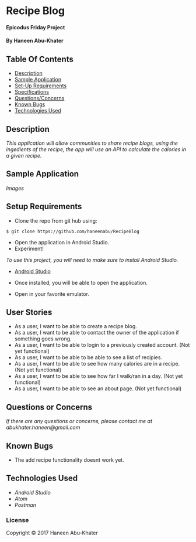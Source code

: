 # Recipe Blog

#### Epicodus Friday Project

#### By Haneen Abu-Khater

## Table Of Contents

* [Description](#description)
* [Sample Application](#view-of-application)
* [Set-Up Requirements](#setup-requirements)
* [Specifications](#specifications)
* [Questions/Concerns](#questions-or-concerns)
* [Known Bugs](#known-bugs)
* [Technologies Used](#technologies-used)

## Description

_This application will allow communities to share recipe blogs, using the ingedients of the recipe, the app will use an API to calculate the calories in a given recipe._


## Sample Application
_Images_


## Setup Requirements
* Clone the repo from git hub using:
````
$ git clone https://github.com/haneenabu/RecipeBlog
````
* Open the application in Android Studio.
* Experiment!

_To use this project, you will need to make sure to install Android Studio._
* [Android Studio](https://developer.android.com/studio/index.html)
* Once installed, you will be able to open the application.

* Open in your favorite emulator.

## User Stories
* As a user, I want to be able to create a recipe blog.
* As a user, I want to be able to contact the owner of the application if something goes wrong.
* As a user, I want to be able to login to a previously created account. (Not yet functional)
* As a user, I want to be able to be able to see a list of recipies.
* As a user, I want to be able to see how many calories are in a recipe. (Not yet functional)
* As a user, I want to be able to see how far I walk/ran in a day. (Not yet functional)
* As a user, I want to be able to see an about page. (Not yet functional)


## Questions or Concerns ##
_If there are any questions or concerns, please contact me at abukhater.haneen@gmail.com_

## Known Bugs
* The add recipe functionality doesnt work yet.


## Technologies Used

* _Android Studio_
* _Atom_
* _Postman_



### License

Copyright &copy; 2017 Haneen Abu-Khater
